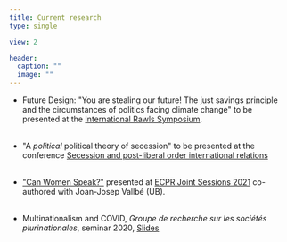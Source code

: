 ```yaml
---
title: Current research
type: single

view: 2

header:
  caption: ""
  image: ""
---
```


* Future Design: "You are stealing our future! The just savings principle and the circumstances of politics facing climate change" to be presented at the [International Rawls Symposium](https://philevents.org/event/show/88726).<br/><br/>

* "A *political* political theory of secession" to be presented at the conference [Secession and post-liberal order international relations](https://standinggroups.ecpr.eu/ssc/wp-content/uploads/sites/56/2021/05/Call-for-Papers.pdf)<br/><br/>

* ["Can Women Speak?"](https://msanjaume.netlify.app/WomenSpeak_vSep2020.pdf) presented at [ECPR Joint Sessions 2021](https://ecpr.eu/JointSessions) co-authored with Joan-Josep Vallbé (UB).<br/><br/> 

* Multinationalism and COVID, *Groupe de recherche sur les sociétés plurinationales*, seminar 2020, [Slides](https://msanjaume.netlify.app/uploads/Covid_GRSP.html)
